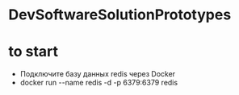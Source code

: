 # DevSoftwareSolutionPrototypes

# to start
* Подключите базу данных redis через Docker
* docker run --name redis -d -p 6379:6379 redis